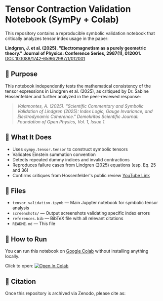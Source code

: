 # Tensor Contraction Validation Notebook (SymPy + Colab)

This repository contains a reproducible symbolic validation notebook that critically analyzes tensor index usage in the paper:

**Lindgren, J. et al. (2025). "Electromagnetism as a purely geometric theory." Journal of Physics: Conference Series, 2987(1), 012001.**  
[DOI: 10.1088/1742-6596/2987/1/012001](https://doi.org/10.1088/1742-6596/2987/1/012001)

## 📘 Purpose

This notebook independently tests the mathematical consistency of the tensor expressions in Lindgren et al. (2025), as critiqued by Dr. Sabine Hossenfelder and further analyzed in the peer-reviewed response:

> *Valamontes, A. (2025). "Scientific Commentary and Symbolic Validation of Lindgren (2025): Index Logic, Gauge Invariance, and Electrodynamic Coherence." Demokritos Scientific Journal: Foundation of Open Physics, Vol. 1, Issue 1.*

## 🔬 What It Does

- Uses `sympy.tensor.tensor` to construct symbolic tensors
- Validates Einstein summation convention
- Detects repeated dummy indices and invalid contractions
- Reproduces failure cases from Lindgren (2025) equations (esp. Eq. 25 and 36)
- Confirms critiques from Hossenfelder's public review [YouTube Link](https://www.youtube.com/watch?v=ll2hrh_BJfQ)

## 📂 Files

- `tensor_validation.ipynb` — Main Jupyter notebook for symbolic tensor analysis
- `screenshots/` — Output screenshots validating specific index errors
- `references.bib` — BibTeX file with all relevant citations
- `README.md` — This file

## 📖 How to Run

You can run this notebook on [Google Colab](https://colab.research.google.com) without installing anything locally.

Click to open: [![Open In Colab](https://colab.research.google.com/assets/colab-badge.svg)](https://colab.research.google.com/github/yourusername/tensor-validation-lindgren/blob/main/tensor_validation.ipynb)

## 📑 Citation

Once this repository is archived via Zenodo, please cite as:

